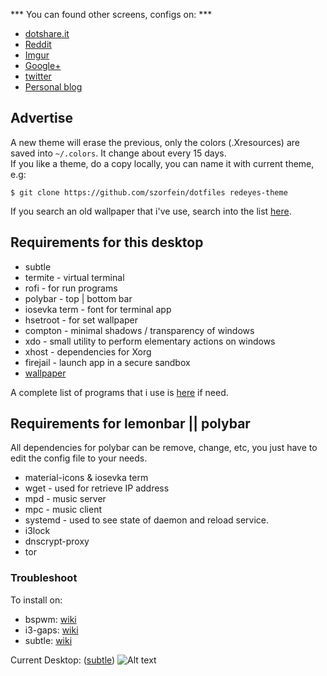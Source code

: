 *** You can found other screens, configs on: ***
+ [dotshare.it](http://dotshare.it/~szorfein/dots/)
+ [Reddit](https://www.reddit.com/user/szorfein/posts/)
+ [Imgur](https://imgur.com/user/Szorfein/submitted)
+ [Google+](https://plus.google.com/103351806729237673609)
+ [twitter](https://twitter.com/szorfein)
+ [Personal blog](https://szorfein.github.io/)

## Advertise

A new theme will erase the previous, only the colors (.Xresources) are saved into `~/.colors`. It change about every 15 days.  
If you like a theme, do a copy locally, you can name it with current theme, e.g:

    $ git clone https://github.com/szorfein/dotfiles redeyes-theme

If you search an old wallpaper that i've use, search into the list [here](https://raw.githubusercontent.com/szorfein/dotfiles/master/wallpapers-list.txt).

## Requirements for this desktop

+ subtle
+ termite - virtual terminal
+ rofi - for run programs
+ polybar - top | bottom bar
+ iosevka term - font for terminal app
+ hsetroot - for set wallpaper
+ compton - minimal shadows / transparency of windows
+ xdo - small utility to perform elementary actions on windows
+ xhost - dependencies for Xorg
+ firejail - launch app in a secure sandbox
+ [wallpaper](https://my.pcloud.com/publink/show?code=XZp2tj7ZQJVI6YrkKThXXl1nopjUM4j94ogy)  

A complete list of programs that i use is [here](https://raw.githubusercontent.com/szorfein/dotfiles/master/dependencies-list.txt) if need.

## Requirements for lemonbar || polybar

All dependencies for polybar can be remove, change, etc, you just have to edit the config file to your needs.

+ material-icons & iosevka term
+ wget - used for retrieve IP address
+ mpd - music server
+ mpc - music client
+ systemd - used to see state of daemon and reload service.
+ i3lock
+ dnscrypt-proxy
+ tor

### Troubleshoot

To install on:  
+ bspwm: [wiki](https://github.com/szorfein/dotfiles/wiki/Install-BSPWM)  
+ i3-gaps: [wiki](https://github.com/szorfein/dotfiles/wiki/i3-gaps)
+ subtle: [wiki](https://github.com/szorfein/dotfiles/wiki/subtle)

Current Desktop: ([subtle](https://subforge.org/projects/subtle))
![Alt text](https://raw.githubusercontent.com/szorfein/dotfiles/master/screenshot.jpg "Screenshot")
